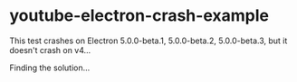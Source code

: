 # youtube-electron-crash-example

This test crashes on Electron 5.0.0-beta.1, 5.0.0-beta.2, 5.0.0-beta.3, but it doesn't crash on v4...

Finding the solution...
